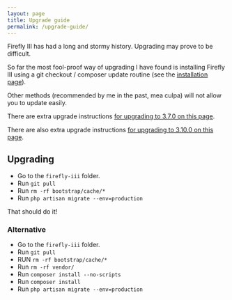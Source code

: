 ```yaml
---
layout: page
title: Upgrade guide
permalink: /upgrade-guide/
---
```


Firefly III has had a long and stormy history. Upgrading may prove to be difficult.

So far the most fool-proof way of upgrading I have found is installing Firefly III using a git checkout / composer update routine (see the [installation page](https://github.com/JC5/firefly-iii/wiki/Installation)).

Other methods (recommended by me in the past, mea culpa) will not allow you to update easily.

There are extra upgrade instructions [for upgrading to 3.7.0 on this page](https://github.com/JC5/firefly-iii/wiki/Upgrade-to-3.7.0).

There are also extra upgrade instructions [for upgrading to 3.10.0 on this page](https://github.com/JC5/firefly-iii/wiki/Upgrade-to-3.10).

## Upgrading

* Go to the ``firefly-iii`` folder.
* Run ``git pull``
* Run ``rm -rf bootstrap/cache/*``
* Run ``php artisan migrate --env=production``

That should do it!

### Alternative

* Go to the ``firefly-iii`` folder.
* Run ``git pull``
* RUN ``rm -rf bootstrap/cache/*``
* Run ``rm -rf vendor/``
* Run ``composer install --no-scripts``
* Run ``composer install``
* Run ``php artisan migrate --env=production``